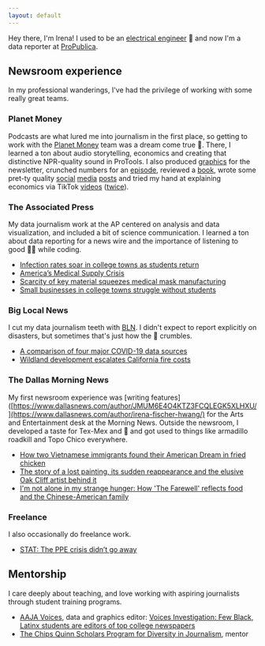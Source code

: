 ```yaml
---
layout: default
---
```

Hey there, I'm Irena! I used to be an [electrical engineer](https://scholar.google.com/citations?user=FXiSi-4AAAAJ&hl=en) :electric_plug: and now I'm a data reporter at [ProPublica](https://www.propublica.org).

## Newsroom experience
In my professional wanderings, I've had the privilege of working with some really great teams.

### Planet Money
Podcasts are what lured me into journalism in the first place, so getting to work with the [Planet Money](https://www.npr.org/sections/money/) team was a dream come true :money_with_wings:. There, I learned a ton about audio storytelling, economics and creating that distinctive NPR-quality sound in ProTools. I also produced [graphics](https://www.npr.org/sections/money/2020/10/27/927842540/the-dark-side-of-the-recovery-revealed-in-big-data) for the newsletter, crunched numbers for an [episode](https://www.npr.org/2020/10/09/922424987/political-ad-nauseam), reviewed a [book](https://view.nl.npr.org/?qs=9b29184b458531d4aca9f29bb871f37f29274c65186925a3d76fc2ce5ffb83ffc5b8a2922094ee97489ae9646c1c99a31822d2edf230f576356aa45f68f8ea49ccb645c6cf1706121f98cd55e7bbbc55), wrote some pret-ty quality [social](https://twitter.com/planetmoney/status/1337423710592978944?s=20) [media](https://twitter.com/planetmoney/status/1339611427003363329?s=20) [posts](https://twitter.com/planetmoney/status/1342460338726445056?s=20) and tried my hand at explaining economics via TikTok [videos](https://www.tiktok.com/@planetmoney/video/6904685462078770438) ([twice](https://www.tiktok.com/@planetmoney/video/6917675625725644038)).

### The Associated Press
My data journalism work at the AP centered on analysis and data visualization, and included a bit of science communication. I learned a ton about data reporting for a news wire and the importance of listening to good :musical_note::notes: while coding.
* [Infection rates soar in college towns as students return](https://apnews.com/b62eacec9bd3fff89eeab1a8de72f819)
* [America’s Medical Supply Crisis](https://globalreportingcentre.org/medical-supply-crisis/)
* [Scarcity of key material squeezes medical mask manufacturing](https://apnews.com/02a0542e8a05176bd5d79757134bc277)
* [Small businesses in college towns struggle without students](https://apnews.com/1583bc741a22867b85807cc8f18552e9)

### Big Local News
I cut my data journalism teeth with [BLN](https://biglocalnews.org/#/about). I didn't expect to report explicitly on disasters, but sometimes that's just how the :cookie: crumbles.
* [A comparison of four major COVID-19 data sources](https://source.opennews.org/articles/comparison-four-major-covid-19-data-sources/)
* [Wildland development escalates California fire costs](https://www.kqed.org/news/11713393/wildland-development-escalates-california-fire-costs)

### The Dallas Morning News
My first newsroom experience was [writing features]([https://www.dallasnews.com/author/JMUM6E4O4KTZ3FCQLEGK5XLHXU/](https://www.dallasnews.com/author/irena-fischer-hwang/) for the Arts and Entertainment desk at the Morning News. Outside the newsroom, I developed a taste for Tex-Mex and :taco: and got used to things like armadillo roadkill and Topo Chico everywhere.
* [How two Vietnamese immigrants found their American Dream in fried chicken](https://www.dallasnews.com/food/2019/10/15/how-two-vietnamese-immigrants-found-their-american-dream-in-fried-chicken/)
* [The story of a lost painting, its sudden reappearance and the elusive Oak Cliff artist behind it](https://www.dallasnews.com/arts-entertainment/visual-arts/2019/09/25/story-lost-painting-sudden-reappearance-elusive-oak-cliff-artist-behind/)
* [I'm not alone in my strange hunger: How 'The Farewell' reflects food and the Chinese-American family](https://www.dallasnews.com/arts-entertainment/2019/08/09/i-m-not-alone-in-my-strange-hunger-how-the-farewell-reflects-food-and-the-chinese-american-family/)

### Freelance
I also occasionally do freelance work.
* [STAT: The PPE crisis didn’t go away](https://www.statnews.com/2020/12/01/the-ppe-crisis-didnt-go-away-across-the-u-s-grassroots-supply-networks-are-trying-to-fill-the-void/)

## Mentorship
I care deeply about teaching, and love working with aspiring journalists through student training programs.
* [AAJA Voices](https://voices.aaja.org/), data and graphics editor: [Voices Investigation: Few Black, Latinx students are editors of top college newspapers](https://voices.aaja.org/index/2021/8/26/few-black-and-hispanic-students-are-editors-of-top-college-newspapers-survey-finds)
* [The Chips Quinn Scholars Program for Diversity in Journalism](https://www.freedomforuminstitute.org/initiatives/chips-quinn-scholars-program-for-diversity-in-journalism/), mentor
